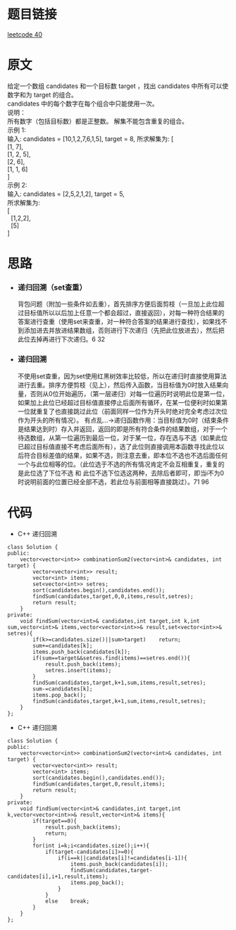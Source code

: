 # 题目链接
[leetcode 40](https://leetcode-cn.com/problems/combination-sum-ii/)

# 原文
给定一个数组 candidates 和一个目标数 target ，找出 candidates 中所有可以使数字和为 target 的组合。  
candidates 中的每个数字在每个组合中只能使用一次。  
说明：  
所有数字（包括目标数）都是正整数。
解集不能包含重复的组合。   
示例 1:   
输入: candidates = [10,1,2,7,6,1,5], target = 8,
所求解集为:
[  
  [1, 7],  
  [1, 2, 5],  
  [2, 6],  
  [1, 1, 6]  
]  
示例 2:  
输入: candidates = [2,5,2,1,2], target = 5,  
所求解集为:  
[  
  [1,2,2],  
  [5]  
]

# 思路
- ### **递归回溯（set查重）**
  背包问题（附加一些条件如去重），首先排序方便后面剪枝（一旦加上此位超过目标值所以以后加上任意一个都会超过，直接返回），对每一种符合结果的答案进行查重（使用set来查重，对一种符合答案的结果进行查找），如果找不到添加进去并放进结果数组，否则进行下次递归（先把此位放进去），然后把此位去掉再进行下次递归。6 32
- ### **递归回溯**
  不使用set查重，因为set使用红黑树效率比较低，所以在递归时直接使用算法进行去重。排序方便剪枝（见上），然后传入函数，当目标值为0时放入结果向量，否则从0位开始遍历，（第一层递归）对每一位遍历时说明此位是第一位，如果加上此位已经超过目标值直接停止后面所有循环，在某一位便利时如果第一位就重复了也直接跳过此位（前面同样一位作为开头时绝对完全考虑过次位作为开头的所有情况）。 有点乱...->递归函数作用：当目标值为0时（结束条件是结果达到时）存入并返回，返回的即是所有符合条件的结果数组，对于一个待选数组，从第一位遍历到最后一位，对于某一位，存在选与不选（如果此位已超过目标值直接不考虑后面所有），选了此位则直接调用本函数寻找此位以后符合目标差值的结果，如果不选，则注意去重，即本位不选也不选后面任何一个与此位相等的位。（此位选于不选的所有情况肯定不会互相重复，重复的是此位选了下位不选 和 此位不选下位选这两种，去除后者即可，即当i不为0时说明前面的位置已经全部不选，若此位与前面相等直接跳过）。71 96

# 代码
- C++ 递归回溯
```
class Solution {
public:
    vector<vector<int>> combinationSum2(vector<int>& candidates, int target) {
        vector<vector<int>> result;
        vector<int> items;
        set<vector<int>> setres;
        sort(candidates.begin(),candidates.end());
        findSum(candidates,target,0,0,items,result,setres);
        return result;
    }
private:
    void findSum(vector<int>& candidates,int target,int k,int sum,vector<int>& items,vector<vector<int>>& result,set<vector<int>>& setres){
        if(k>=candidates.size()||sum>target)    return;
        sum+=candidates[k];
        items.push_back(candidates[k]);
        if(sum==target&&setres.find(items)==setres.end()){
            result.push_back(items);
            setres.insert(items);
        }
        findSum(candidates,target,k+1,sum,items,result,setres);
        sum-=candidates[k];
        items.pop_back();
        findSum(candidates,target,k+1,sum,items,result,setres);
    }
};
```
- C++ 递归回溯
```
class Solution {
public:
    vector<vector<int>> combinationSum2(vector<int>& candidates, int target) {
        vector<vector<int>> result;
        vector<int> items;
        sort(candidates.begin(),candidates.end());
        findSum(candidates,target,0,result,items);
        return result;
    }
private:
    void findSum(vector<int>& candidates,int target,int k,vector<vector<int>>& result,vector<int>& items){
        if(target==0){
            result.push_back(items);
            return;
        }
        for(int i=k;i<candidates.size();i++){
            if(target-candidates[i]>=0){
                if(i==k||candidates[i]!=candidates[i-1]){
                    items.push_back(candidates[i]);
                    findSum(candidates,target-candidates[i],i+1,result,items);
                    items.pop_back();
                }
            }
            else    break;
        }
    }
};
```
